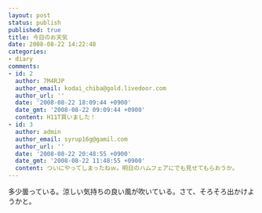 ```yaml
---
layout: post
status: publish
published: true
title: 今日のお天気
date: 2008-08-22 14:22:48
categories:
- diary
comments:
- id: 2
  author: 7M4RJP
  author_email: kodai_chiba@gold.livedoor.com
  author_url: ''
  date: '2008-08-22 18:09:44 +0900'
  date_gmt: '2008-08-22 09:09:44 +0900'
  content: H11T買いました！
- id: 3
  author: admin
  author_email: syrup16g@gamil.com
  author_url: ''
  date: '2008-08-22 20:48:55 +0900'
  date_gmt: '2008-08-22 11:48:55 +0900'
  content: ついにやってしまったねｗ。明日のハムフェアにでも見せてもらおうか。
---
```

多少曇っている。涼しい気持ちの良い風が吹いている。さて、そろそろ出かけようかと。

